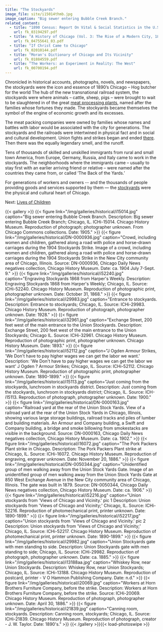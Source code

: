 ```yaml
---
title: "The Stockyards"
image_file: site/i15014thmb.jpg
image_caption: "Big sewer entering Bubble Creek Branch."
related_content:
  - title: "1890 Census: Report On Vital & Social Statistics in the U.S"
    url: fk_03194297.pdf
  - title: "A History of Chicago (Vol. 3: The Rise of a Modern City, 1871-1893)"
    url: fk_04755641_03.pdf
  - title: "If Christ Came to Chicago"
    url: fk_02010144.pdf
  - title: "Moran's Dictionary of Chicago and Its Vicinity"
    url: fk_01884559.pdf
  - title: "The Workers: an Experiment in Reality: The West"
    url: fk_00700194.pdf
---
```


Chronicled in historical accounts, photographs, novels, and newspapers, the stockyards were the icon and essence of 1890’s Chicago – Hog butcher for the world The hub of the new transnational railroad system, the stockyards were where animals – cattle, sheep, pigs – were brought to wait to be slaughtered in of the great [meat processing plants](http://www.encyclopedia.chicagohistory.org/pages/804.html), named after the families whose fortunes they made. The stockyards became themselves the symbol of the engine of economic growth and its excesses.

The meat packing companies were owned by families whose names and battles with labor would be associated with the city for generations. The stockyards and the railroads were intertwined in physical fact and in social and cultural development. Union fights and strikes began and ended [there](http://www.encyclopedia.chicagohistory.org/pages/10348.html). Then there was the equally legendary smell, and the runoff.

Tens of thousands of skilled and unskilled immigrants from rural and small town America, from Europe, Germany, Russia, and Italy came to work in the stockyards. The neighborhoods where the immigrants came – usually to stay first with an earlier arriving friend or relative – were named after the countries they came from, or called ‘The Back of the Yards.’

For generations of workers and owners -- and the thousands of people providing goods and services supported by them — the [stockyards](http://www.encyclopedia.chicagohistory.org/pages/10348.html) were the physical and cultural heart of Chicago.


Next:  [Lives of Children](/historical/children)

{{< gallery >}}
  {{< figure link="/img/galleries/historical/i15014.jpg" caption="Big sewer entering Bubble Creek Branch. Description: Big sewer entering Bubble Creek Branch; Chicago, IL. ICHi-15014. Chicago History Museum. Reproduction of photograph; photographer unknown. From Chicago Commons collections. Date: 1905." >}}
  {{< figure link="/img/galleries/historical/DN-0000936.jpg" caption="Crowd, including women and children, gathered along a road with police and horse-drawn carriages during the 1904 Stockyards Strike. Image of a crowd, including women and children, gathered along a road with police and horse-drawn carriages during the 1904 Stockyards Strike in the New City community area of Chicago, Illinois. Source: DN-0000936, Chicago Daily News negatives collection, Chicago History Museum. Date: ca. 1904 July 7-Sept. 9." >}}
  {{< figure link="/img/galleries/historical/i52240.jpg" caption="Engraving Stockyards 1868 from Harper's Weekly. Description: Engraving Stockyards 1868 from Harper's Weekly; Chicago, IL. Source: ICHi-52240. Chicago History Museum. Reproduction of photographic print, photographer unknown. Date: October 31, 1868." >}}
  {{< figure link="/img/galleries/historical/i29983.jpg" caption="Entrance to stockyards. Description: Entrance to stockyards; Chicago, IL. Source: ICHi-29983. Chicago History Museum. Reproduction of photograph, photographer unknown. Date: 1928." >}}
  {{< figure link="/img/galleries/historical/i32961.jpg" caption="Exchange Street, 200 feet west of the main entrance to the Union Stockyards. Description: Exchange Street, 200 feet west of the main entrance to the Union Stockyards; Chicago IL. Source: ICHi-32961. Chicago History Museum. Reproduction of photographic print, photographer unknown. Chicago History Museum. Date: 1893." >}}
  {{< figure link="/img/galleries/historical/i52112.jpg" caption="J Ogden Armour Strikes, 'We Don't have to pay higher wages we can get the labor we want.' Description: 'We Don't have to pay higher wages we can get the labor we want' J Ogden ? Armour Strikes; Chicago, IL. Source: ICHi-52112. Chicago History Museum. Reproduction of photographic print, photographer unknown. Date: 1890-1899." >}}
  {{< figure link="/img/galleries/historical/i15113.jpg" caption="Just coming from the stockyards, lunchroom in stockyards district. Description: Just coming from the stockyards, lunchroom in stockyards district; Chicago, IL. Source: ICH-i15113. Reproduction of photograph, photographer unknown. Date: 1900." >}}
  {{< figure link="/img/galleries/historical/DN-0000163.jpg" caption="Railroad yard at the rear of the Union Stock Yards. View of a railroad yard at the rear of the Union Stock Yards in Chicago, Illinois, showing various large storage buildings, railroad tracks and piles of lumber and building materials. An Armour and Company building, a Swift and Company building, a bridge and smoke billowing from smokestacks are visible in the background. Source: DN-0000163, Chicago Daily News negatives collection, Chicago History Museum. Date: ca. 1902." >}}
  {{< figure link="/img/galleries/historical/i16072.jpg" caption="The Pork Packers Plant strike in Chicago. Description: The Pork Packers Plant strike at Chicago, IL. Source: ICHi-16072. Chicago History Museum. Reproduction of engraving, engraver unknown. Date: November 20, 1886." >}}
  {{< figure link="/img/galleries/historical/DN-0050344.jpg" caption="Unidentified group of men walking away from the Union Stock Yards Gate. Image of an unidentified group of men walking away from the Union Stock Yards Gate at 850 West Exchange Avenue in the New City community area of Chicago, Illinois. The gate was built in 1879. Source: DN-0050344, Chicago Daily News negatives collection, Chicago History Museum. Date: ca. 1906." >}}
  {{< figure link="/img/galleries/historical/i52216.jpg" caption="Union stockyards from 'Views of Chicago and Vicinity.' pic 1 Description: Union stockyards from 'Views of Chicago and Vicinity;' Chicago, IL. Source: ICHi-52216. Reproduction of photomechanical print, printer unknown. Date: 1890-1899." >}}
  {{< figure link="/img/galleries/historical/i52217.jpg" caption="Union stockyards from 'Views of Chicago and Vicinity.' pic 2 Description: Union stockyards from 'Views of Chicago and Vicinity;' Chicago, IL. Source: ICHi-52217. Chicago History Museum. Reproduction of photomechanical print, printer unknown. Date: 1890-1899." >}}
  {{< figure link="/img/galleries/historical/i29982.jpg" caption="Union Stockyards gate with men standing to side. Description: Union Stockyards gate with men standing to side; Chicago, IL. Source: ICHi-29982. Reproduction of photograph, photographer unknown. Date: ca. 1885." >}}
  {{< figure link="/img/galleries/historical/i13188aa.jpg" caption="Whiskey Row, near Union Stockyards. Description: Whiskey Row, near Union Stockyards; Chicago, IL. Source: ICHi-13188. Chicago History Museum. Reproduction of postcard, printer - V O Hammon Publishing Company. Date: n.d." >}}
  {{< figure link="/img/galleries/historical/i20069.jpg" caption="Workers at Horn Brothers Furniture Company, before the strike. Description: Workers at Horn Brothers Furniture Company, before the strike. Source: ICHi-20069. Chicago History Museum. Reproduction of photograph, photographer unknown. Date: April 30, 1886." >}}
  {{< figure link="/img/galleries/historical/i21839.jpg" caption="Canning room, stockyards. Description: Canning room, stockyards; Chicago, IL. Source: ICHi-21839. Chicago History Museum. Reproduction of photograph, creator - J. W. Taylor. Date: 1890's." >}}
{{< /gallery >}}{{< load-photoswipe >}}
